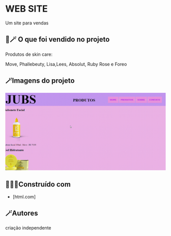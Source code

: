 # WEB SITE

Um site para vendas 

## 🧴🪄 O que foi vendido no projeto
Produtos de skin care:

Move, Phallebeuty, Lisa,Lees, Absolut, Ruby Rose e Foreo

## 🪄Imagens do projeto

![gif do projeto](img/produtos.gif)

## 👩🏻‍💻Construído com

* [html.com]

## 🪄Autores

criação independente






